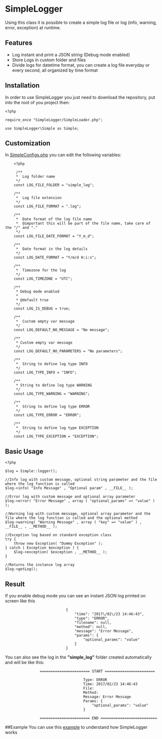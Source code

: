 # SimpleLogger


Using this class it is possible to create a simple log file or log (info, warning, error, exception) at runtime.


## Features

* Log instant and print a JSON string (Debug mode enabled)
* Store Logs in custom folder and files
* Divide logs for datetime format, you can create a log file everyday or every second, all organized by time format

## Installation

In order to use SimpleLogger you just need to download the repository, put into the root of you project then:

    <?php
     
    require_once "SimpleLogger/SimpleLoader.php";
    
    use SimpleLogger\Simple as Simple;
    
    
## Customization
In [SimpleConfigs.php] you can edit the following variables:
        
        <?php

         /**
       	 *  Log folder name
       	 */
       	const LOG_FILE_FOLDER = "simple_log";
       	
       	/**
       	 *  Log file extension
       	 */
       	const LOG_FILE_FORMAT = ".log";
       	
       	/**
       	 *  Date format of the log file name
       	 *  @important this will be part of the file name, take care of the "/" and "."
       	 */
       	const LOG_FILE_DATE_FORMAT = "Y_m_d";
       	
       	/**
       	 *  Date format in the log details
       	 */
       	const LOG_DATE_FORMAT = "Y/m/d H:i:s";
       	
       	/**
       	 *  Timezone for the log
       	 */
       	const LOG_TIMEZONE = "UTC";
       	
       	/**
       	 * Debug mode enabled
       	 *
       	 * @default true
       	 */
       	const LOG_IS_DEBUG = true;
       	
       	/**
       	 *  Custom empty var message
       	 */
       	const LOG_DEFAULT_NO_MESSAGE = "No message";
       	
       	/**
       	 * Custom empty var message
       	 */
       	const LOG_DEFAULT_NO_PARAMETERS = "No parameters";
       	
       	/**
       	 *  String to define log type INFO
       	 */
       	const LOG_TYPE_INFO = "INFO";
       	
       	/**
       	 * String to define log type WARNING
       	 */
       	const LOG_TYPE_WARNING = "WARNING";
       	
       	/**
       	 *  String to define log type ERROR
       	 */
       	const LOG_TYPE_ERROR = "ERROR";
       	
       	/**
       	 *  String to define log type EXCEPTION
       	 */
       	const LOG_TYPE_EXCEPTION = "EXCEPTION";


## Basic Usage

    <?php
    
    $log = Simple::logger();
    
    //Info log with custom message, optional string parameter and the file where the log function is called
    $log->info( "Info Message" , "Optional param" , __FILE__ );
    
    //Error log with custom message and optional array parameter
    $log->error( "Error Message" , array ( "optional_params" => "value" ) );
    
    //Warning log with custom message, optional array parameter and the file where the log function is called and the optional method
    $log->warning( "Warning Message" , array ( "key" => "value" ) , __FILE__ , __METHOD__ );
    
    //Exception log based on standard exception class
    try {
    	throw new Exception( "Dummy Exception" );
    } catch ( Exception $exception ) {
    	$log->exception( $exception , __METHOD__ );
    }
    
    //Returns the instance log array
    $log->getLog();
    
    
## Result

If you enable debug mode you can see an instant JSON log printed on screen like this

                                {
                                    "time": "2017\/02\/23 14:46:43",
                                    "type": "ERROR",
                                    "filename": null,
                                    "method": null,
                                    "message": "Error Message",
                                    "params": {
                                        "optional_params": "value"
                                    }
                                }

You can also see the log in the **"simple_log"** folder created automatically and will be like this:

        			======================= START ======================= 
                            
                                        Type: ERROR
                                        Time: 2017/02/23 14:46:43
                                        File: 
                                        Method: 
                                        Message: Error Message
                                        Params: {
                                            "optional_params": "value"
                                        }
        
        			======================= END ==========================


##Example
You can use this [example] to understand how SimpleLogger works

[example]:                 Example/
[SimpleConfigs.php]:                SimpleLogger/SimpleConfigs.php